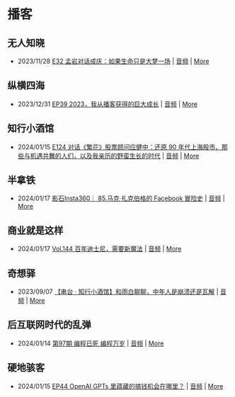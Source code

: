 # 播客

## 无人知晓
- 2023/11/28 [E32 孟岩对话成庆：如果生命只是大梦一场](https://www.xiaoyuzhoufm.com/episode/65655195f10bbce6353705cc) | [音频](https://dts-api.xiaoyuzhoufm.com/track/611719d3cb0b82e1df0ad29e/65655195f10bbce6353705cc/media.xyzcdn.net/ln7NBY7LIWJy1qbay5x0rgLRTQGA.m4a) | [More](channels/%E6%97%A0%E4%BA%BA%E7%9F%A5%E6%99%93.md)

## 纵横四海
- 2023/12/31 [EP39 2023，我从播客获得的巨大成长](https://www.ximalaya.com/sound/696883992) | [音频](https://audio.xmcdn.com/storages/16f2-audiofreehighqps/2D/B3/GKwRINsJb1ksBQbawQKXsNG-.m4a) | [More](channels/%E7%BA%B5%E6%A8%AA%E5%9B%9B%E6%B5%B7.md)

## 知行小酒馆
- 2024/01/15 [E124 对话《繁花》股票顾问应健中：还原 90 年代上海股市、那些与机遇共舞的人们，以及我亲历的野蛮生长的时代](https://www.xiaoyuzhoufm.com/episode/65a4cdd32e26fb9934fbeaeb) | [音频](https://dts-api.xiaoyuzhoufm.com/track/6013f9f58e2f7ee375cf4216/65a4cdd32e26fb9934fbeaeb/media.xyzcdn.net/ls6HmoHRF0DrA5iJQIj5s5l-L2Uq.m4a) | [More](channels/%E7%9F%A5%E8%A1%8C%E5%B0%8F%E9%85%92%E9%A6%86.md)

## 半拿铁
- 2024/01/17 [影石Insta360｜ 85.马克·扎克伯格的 Facebook 冒险史](https://www.ximalaya.com/sound/700358993) | [音频](https://dl.wavpub.com/item/227_31597327_1867.m4a) | [More](channels/%E5%8D%8A%E6%8B%BF%E9%93%81.md)

## 商业就是这样
- 2024/01/17 [Vol.144 百年迪士尼，需要新魔法](https://www.ximalaya.com/sound/700480893) | [音频](https://audio.xmcdn.com/storages/a6da-audiofreehighqps/55/EA/GKwRIJIJfazGAO41ZQKcq6Rc-aacv2-48K.m4a) | [More](channels/%E5%95%86%E4%B8%9A%E5%B0%B1%E6%98%AF%E8%BF%99%E6%A0%B7.md)

## 奇想驿
- 2023/09/07 [【串台 · 知行小酒馆】和雨白聊聊，中年人是崩溃还是瓦解](https://www.xiaoyuzhoufm.com/episode/64f9c5446884ccbb194e2cfc) | [音频](https://dts-api.xiaoyuzhoufm.com/track/6034daea97755b8fc9c66480/64f9c5446884ccbb194e2cfc/media.xyzcdn.net/lvATT0_QjI31XHWdwI1CR5bjsHZH.m4a) | [More](channels/%E5%A5%87%E6%83%B3%E9%A9%BF.md)

## 后互联网时代的乱弹
- 2024/01/14 [第97期 编程已死 编程万岁](https://hosting.wavpub.cn/pie/ep97/) | [音频](https://tk.wavpub.com/WPDL_BfFtAQamnqzCHPBWvsjWRdsMRgJUgcVquLjPnNPMdxMdwcGJNzgKeGJdgS-a2.mp3) | [More](channels/%E5%90%8E%E4%BA%92%E8%81%94%E7%BD%91%E6%97%B6%E4%BB%A3%E7%9A%84%E4%B9%B1%E5%BC%B9.md)

## 硬地骇客
- 2024/01/15 [EP44 OpenAI GPTs 里蕴藏的搞钱机会在哪里？](https://www.xiaoyuzhoufm.com/episode/65a51de3ab66818faf3d5b91) | [音频](https://dts-api.xiaoyuzhoufm.com/track/640ee2438be5d40013fe4a87/65a51de3ab66818faf3d5b91/media.xyzcdn.net/lli7jP9rnHg4_NrW_chH-ofCHWSd.m4a) | [More](channels/%E7%A1%AC%E5%9C%B0%E9%AA%87%E5%AE%A2.md)

